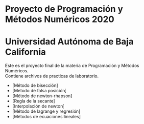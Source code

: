 # Proyecto de Programación y Métodos Numéricos 2020
# Universidad Autónoma de Baja California 

Este es el proyecto final de la materia de Programación y Métodos Numéricos.  
Contiene archivos de practicas de laboratorio.

* [Método de bisección]
* [Metodo de falsa posición]
* [Método de newton-rhapson]
* [Regla de la secante]
* [Interpolación de newton]
* [Método de lagrange y regresión]
* [Métodos de ecuaciones lineales]

